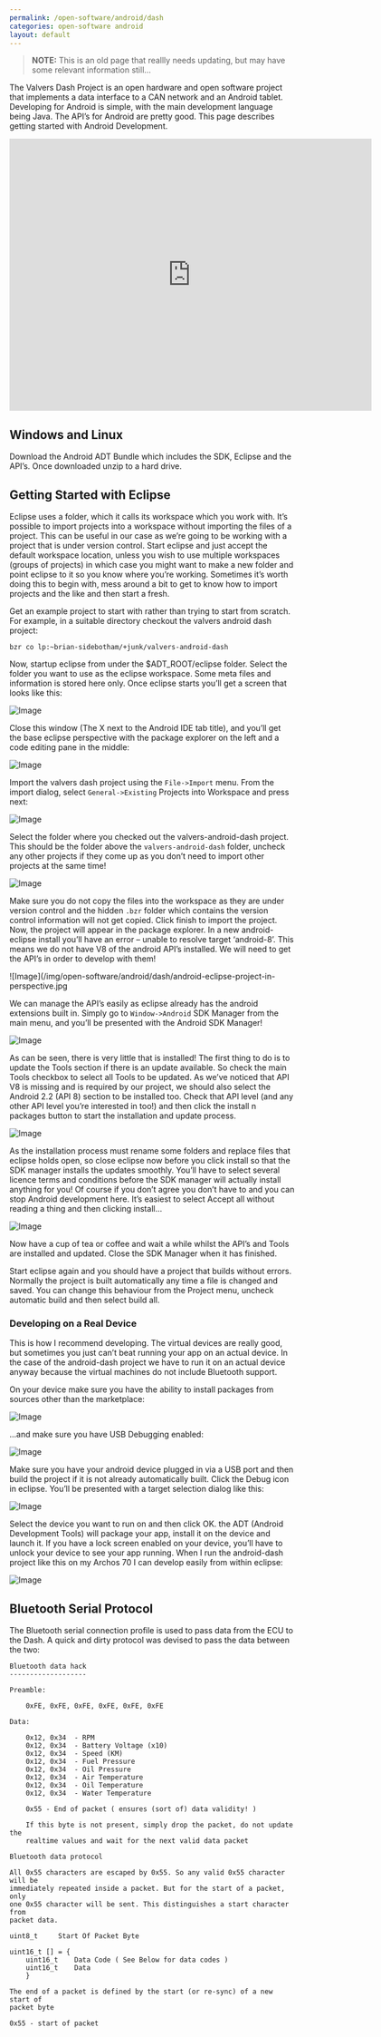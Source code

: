 ```yaml
---
permalink: /open-software/android/dash
categories: open-software android
layout: default
---
```


> **NOTE:** This is an old page that reallly needs updating, but may have some relevant information still...

The Valvers Dash Project is an open hardware and open software project that implements a data interface to a CAN
network and an Android tablet. Developing for Android is simple, with the main development language being Java.
The API’s for Android are pretty good. This page describes getting started with Android Development.

<iframe width="640" height="480" src="https://www.youtube.com/embed/7tUn4TdwByc" frameborder="0" allow="accelerometer; autoplay; encrypted-media; gyroscope; picture-in-picture" allowfullscreen></iframe>

## Windows and Linux

Download the Android ADT Bundle which includes the SDK, Eclipse and the API’s. Once downloaded unzip to a hard drive.

## Getting Started with Eclipse

Eclipse uses a folder, which it calls its workspace which you work with. It’s possible to import projects into a
workspace without importing the files of a project. This can be useful in our case as we’re going to be working with
a project that is under version control. Start eclipse and just accept the default workspace location, unless you
wish to use multiple workspaces (groups of projects) in which case you might want to make a new folder and point
eclipse to it so you know where you’re working. Sometimes it’s worth doing this to begin with, mess around a bit to
get to know how to import projects and the like and then start a fresh.

Get an example project to start with rather than trying to start from scratch. For example, in a suitable directory
checkout the valvers android dash project:

```
bzr co lp:~brian-sidebotham/+junk/valvers-android-dash
```

Now, startup eclipse from under the $ADT_ROOT/eclipse folder. Select the folder you want to use as the eclipse
workspace. Some meta files and information is stored here only. Once eclipse starts you’ll get a screen that looks
like this:

![Image](/img/open-software/android/dash/android-eclipse-startscreen.jpg)

Close this window (The X next to the Android IDE tab title), and you’ll get the base eclipse perspective with the
package explorer on the left and a code editing pane in the middle:

![Image](/img/open-software/android/dash/android-eclipse-defaultperspective.jpg)

Import the valvers dash project using the `File->Import` menu. From the import dialog, select `General->Existing`
Projects into Workspace and press next:

![Image](/img/open-software/android/dash/android-eclipse-import-existing.jpg)

Select the folder where you checked out the valvers-android-dash project. This should be the folder above the
`valvers-android-dash` folder, uncheck any other projects if they come up as you don’t need to import other projects
at the same time!

![Image](/img/open-software/android/dash/android-eclipse-import-project.jpg)

Make sure you do not copy the files into the workspace as they are under version control and the hidden `.bzr` folder
which contains the version control information will not get copied. Click finish to import the project. Now, the
project will appear in the package explorer. In a new android-eclipse install you’ll have an error – unable to
resolve target ‘android-8’. This means we do not have V8 of the android API’s installed. We will need to get the
API’s in order to develop with them!

![Image](/img/open-software/android/dash/android-eclipse-project-in-perspective.jpg

We can manage the API’s easily as eclipse already has the android extensions built in. Simply go to `Window->Android`
SDK Manager from the main menu, and you’ll be presented with the Android SDK Manager!

![Image](/img/open-software/android/dash/android-sdk-manager-1.jpg)

As can be seen, there is very little that is installed! The first thing to do is to update the Tools section if there
is an update available. So check the main Tools checkbox to select all Tools to be updated. As we’ve noticed that API
V8 is missing and is required by our project, we should also select the Android 2.2 (API 8) section to be installed
too. Check that API level (and any other API level you’re interested in too!) and then click the install n packages
button to start the installation and update process.

![Image](/img/open-software/android/dash/android-sdk-manager-2.jpg)

As the installation process must rename some folders and replace files that eclipse holds open, so close eclipse now
before you click install so that the SDK manager installs the updates smoothly. You’ll have to select several licence
terms and conditions before the SDK manager will actually install anything for you! Of course if you don’t agree you
don’t have to and you can stop Android development here. It’s easiest to select Accept all without reading a thing
and then clicking install...

![Image](/img/open-software/android/dash/android-sdk-manager-3.jpg)

Now have a cup of tea or coffee and wait a while whilst the API’s and Tools are installed and updated. Close the SDK
Manager when it has finished.

Start eclipse again and you should have a project that builds without errors. Normally the project is built
automatically any time a file is changed and saved. You can change this behaviour from the Project menu, uncheck
automatic build and then select build all.

### Developing on a Real Device

This is how I recommend developing. The virtual devices are really good, but sometimes you just can’t beat running
your app on an actual device. In the case of the android-dash project we have to run it on an actual device anyway
because the virtual machines do not include Bluetooth support.

On your device make sure you have the ability to install packages from sources other than the marketplace:

![Image](/img/open-software/android/dash/android-device-installation-from-other-sources.jpg)

...and make sure you have USB Debugging enabled:

![Image](/img/open-software/android/dash/android-usb-debugging.jpg)

Make sure you have your android device plugged in via a USB port and then build the project if it is not already
automatically built. Click the Debug icon in eclipse. You’ll be presented with a target selection dialog like this:

![Image](/img/open-software/android/dash/android-eclipse-debug-target.jpg)

Select the device you want to run on and then click OK. the ADT (Android Development Tools) will package your app,
install it on the device and launch it. If you have a lock screen enabled on your device, you’ll have to unlock your
device to see your app running. When I run the android-dash project like this on my Archos 70 I can develop easily
from within eclipse:

![Image](/img/open-software/android/dash/DSCF6022.jpg)

## Bluetooth Serial Protocol

The Bluetooth serial connection profile is used to pass data from the ECU to the Dash. A quick and dirty protocol was devised to pass the data between the two:

```
Bluetooth data hack
-------------------

Preamble:

    0xFE, 0xFE, 0xFE, 0xFE, 0xFE, 0xFE

Data:

    0x12, 0x34  - RPM
    0x12, 0x34  - Battery Voltage (x10)
    0x12, 0x34  - Speed (KM)
    0x12, 0x34  - Fuel Pressure
    0x12, 0x34  - Oil Pressure
    0x12, 0x34  - Air Temperature
    0x12, 0x34  - Oil Temperature
    0x12, 0x34  - Water Temperature

    0x55 - End of packet ( ensures (sort of) data validity! )

    If this byte is not present, simply drop the packet, do not update the
    realtime values and wait for the next valid data packet

Bluetooth data protocol

All 0x55 characters are escaped by 0x55. So any valid 0x55 character will be
immediately repeated inside a packet. But for the start of a packet, only
one 0x55 character will be sent. This distinguishes a start character from
packet data.

uint8_t     Start Of Packet Byte

uint16_t [] = {
    uint16_t    Data Code ( See Below for data codes )
    uint16_t    Data
    }

The end of a packet is defined by the start (or re-sync) of a new start of
packet byte

0x55 - start of packet
```

